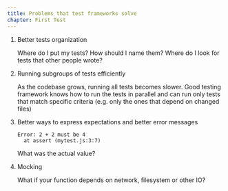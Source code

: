 ```yaml
---
title: Problems that test frameworks solve
chapter: First Test
---
```


1. Better tests organization

    Where do I put my tests? How should I name them?
    Where do I look for tests that other people wrote?

2. Running subgroups of tests efficiently

    As the codebase grows, running all tests becomes slower. Good testing framework
    knows how to run the tests in parallel and can run only tests that match specific criteria
    (e.g. only the ones that depend on changed files)

3. Better ways to express expectations and better error messages

    ```plain
    Error: 2 + 2 must be 4
      at assert (mytest.js:3:7)
    ```

    What was the actual value?

4. Mocking

    What if your function depends on network, filesystem or other IO?
